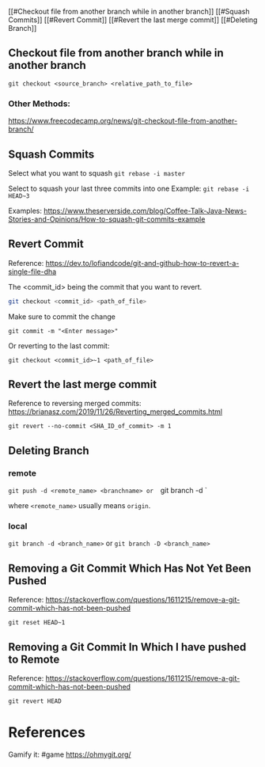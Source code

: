 [[#Checkout file from another branch while in another branch]]
[[#Squash Commits]]
[[#Revert Commit]]
[[#Revert the last merge commit]]
[[#Deleting Branch]]

## Checkout file from another branch while in another branch
`git checkout <source_branch> <relative_path_to_file>`

### Other Methods:
https://www.freecodecamp.org/news/git-checkout-file-from-another-branch/

## Squash Commits

Select what you want to squash
`git rebase -i master`

Select to squash your last three commits into one
Example:
`git rebase -i HEAD~3`

Examples:
https://www.theserverside.com/blog/Coffee-Talk-Java-News-Stories-and-Opinions/How-to-squash-git-commits-example

## Revert Commit
Reference:
https://dev.to/lofiandcode/git-and-github-how-to-revert-a-single-file-dha

The <commit_id> being the commit that you want to revert.
```bash
git checkout <commit_id> <path_of_file>
```
Make sure to commit the change
```shell
git commit -m "<Enter message>"
```
Or reverting to the last commit:
```shell
git checkout <commit_id>~1 <path_of_file>
```
## Revert the last merge commit
Reference to reversing merged commits:
https://brianasz.com/2019/11/26/Reverting_merged_commits.html

```shell
git revert --no-commit <SHA_ID_of_commit> -m 1
```

## Deleting Branch
### remote
`git push -d <remote_name> <branchname>
or 
`git branch -d <branchname>`

where `<remote_name>` usually means `origin`.

### local
`git branch -d <branch_name>` or `git branch -D <branch_name>`

## Removing a Git Commit Which Has Not Yet Been Pushed
Reference:
https://stackoverflow.com/questions/1611215/remove-a-git-commit-which-has-not-been-pushed

`git reset HEAD~1`

## Removing a Git Commit In Which I have pushed to Remote
Reference:
https://stackoverflow.com/questions/1611215/remove-a-git-commit-which-has-not-been-pushed

`git revert HEAD`


# References

Gamify it: #game
https://ohmygit.org/
